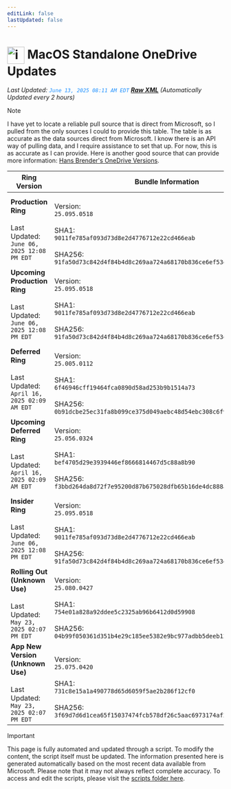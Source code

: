 ```yaml
---
editLink: false
lastUpdated: false
---
```

# <img src="/images/OneDrive_512x512x32.png" alt="image" width="40" style="vertical-align: middle; display: inline-block;" /> MacOS Standalone OneDrive Updates

<span class="extra-small">_Last Updated: <code style="color : dodgerblue">June 13, 2025 08:11 AM EDT</code> [**_Raw XML_**](https://github.com/cocopuff2u/MOFA/blob/main/latest_raw_files/macos_standalone_onedrive_all.xml)
 (Automatically Updated every 2 hours)_</span>

> [!NOTE]
> I have yet to locate a reliable pull source that is direct from Microsoft, so I pulled from the only sources I could to provide this table. The table is as accurate as the data sources direct from Microsoft. I know there is an API way of pulling data, and I require assistance to set that up. For now, this is as accurate as I can provide. Here is another good source that can provide more information: [Hans Brender's OneDrive Versions](https://hansbrender.com/all-onedrive-versions-mac/).

| Ring Version | Bundle Information  | Download |
|------|---------------------|--------------|
| **Production Ring** <br><br>Last Updated: <br> `June 06, 2025 12:08 PM EDT` | <br>Version: <br> `25.095.0518` <br><br> SHA1: <br>`9011fe785af093d73d8e2d4776712e22cd466eab`<br><br> SHA256:<br>`91fa50d73c842d4f84b4d8c269aa724a68170b836ce6ef53e58917fdbf53a78b` | [<img src='/images/OneDrive_512x512x32.png' alt='Download' width='60' style='vertical-align: middle;' />](https://oneclient.sfx.ms/Mac/Installers/25.095.0518.0001/universal/OneDrive.pkg) |
| **Upcoming Production Ring** <br><br>Last Updated: <br> `June 06, 2025 12:08 PM EDT` | <br>Version: <br> `25.095.0518` <br><br> SHA1: <br>`9011fe785af093d73d8e2d4776712e22cd466eab`<br><br> SHA256:<br>`91fa50d73c842d4f84b4d8c269aa724a68170b836ce6ef53e58917fdbf53a78b` | [<img src='/images/OneDrive_512x512x32.png' alt='Download' width='60' style='vertical-align: middle;' />](https://oneclient.sfx.ms/Mac/Installers/25.095.0518.0001/universal/OneDrive.pkg) |
| **Deferred Ring** <br><br>Last Updated: <br> `April 16, 2025 02:09 AM EDT` | <br>Version: <br> `25.005.0112` <br><br> SHA1: <br>`6f46946cff19464fca0890d58ad253b9b1514a73`<br><br> SHA256:<br>`0b91dcbe25ec31fa8b099ce375d049aebc48d54ebc308c6f9565a4a13ddafcc5` | [<img src='/images/OneDrive_512x512x32.png' alt='Download' width='60' style='vertical-align: middle;' />](https://go.microsoft.com/fwlink/?linkid=861009) |
| **Upcoming Deferred  Ring** <br><br>Last Updated: <br> `April 16, 2025 02:09 AM EDT` | <br>Version: <br> `25.056.0324` <br><br> SHA1: <br>`bef4705d29e3939446ef8666814467d5c88a8b90`<br><br> SHA256:<br>`f3bbd264da8d72f7e95200d87b675028dfb65b16de4dc888a421cb0a156eaa76` | [<img src='/images/OneDrive_512x512x32.png' alt='Download' width='60' style='vertical-align: middle;' />](https://go.microsoft.com/fwlink/?linkid=861010) |
| **Insider Ring** <br><br>Last Updated: <br> `June 06, 2025 12:08 PM EDT` | <br>Version: <br> `25.095.0518` <br><br> SHA1: <br>`9011fe785af093d73d8e2d4776712e22cd466eab`<br><br> SHA256:<br>`91fa50d73c842d4f84b4d8c269aa724a68170b836ce6ef53e58917fdbf53a78b` | [<img src='/images/OneDrive_512x512x32.png' alt='Download' width='60' style='vertical-align: middle;' />](https://oneclient.sfx.ms/Mac/Installers/25.095.0518.0001/universal/OneDrive.pkg) |
| **Rolling Out (Unknown Use)** <br><br>Last Updated: <br> `May 23, 2025 02:07 PM EDT` | <br>Version: <br> `25.080.0427` <br><br> SHA1: <br>`754e01a828a92ddee5c2325ab96b6412d0d59908`<br><br> SHA256:<br>`04b99f050361d351b4e29c185ee5382e9bc977adbb5deeb1209fbe5df2523aed` | [<img src='/images/OneDrive_512x512x32.png' alt='Download' width='60' style='vertical-align: middle;' />](https://go.microsoft.com/fwlink/?linkid=861011) |
| **App New Version (Unknown Use)** <br><br>Last Updated: <br> `May 23, 2025 02:07 PM EDT` | <br>Version: <br> `25.075.0420` <br><br> SHA1: <br>`731c8e15a1a490778d65d6059f5ae2b286f12cf0`<br><br> SHA256:<br>`3f69d7d6d1cea65f15037474fcb578df26c5aac6973174af2a8af555ca504a61` | [<img src='/images/OneDrive_512x512x32.png' alt='Download' width='60' style='vertical-align: middle;' />](https://go.microsoft.com/fwlink/?linkid=823060) |

> [!IMPORTANT]
> This page is fully automated and updated through a script. To modify the content, the script itself must be updated. The information presented here is generated automatically based on the most recent data available from Microsoft. Please note that it may not always reflect complete accuracy. To access and edit the scripts, please visit the [scripts folder here](https://github.com/cocopuff2u/MOFA_WEBSITE/tree/main/update_readme_scripts).
